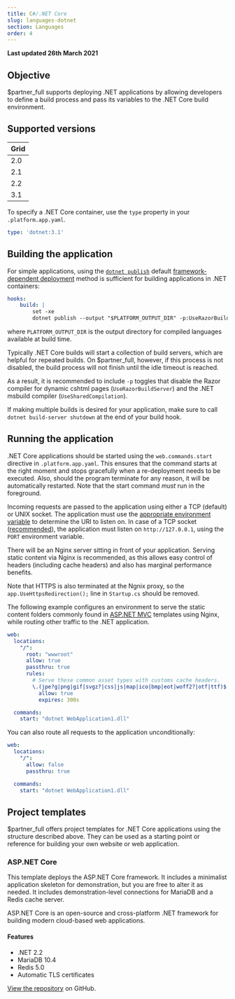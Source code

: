 ```yaml
---
title: C#/.NET Core
slug: languages-dotnet
section: Languages
order: 4
---
```


**Last updated 26th March 2021**


## Objective  

$partner_full supports deploying .NET applications by allowing developers to define a build process and pass its variables to the .NET Core build environment.

## Supported versions

| **Grid** | 
|----------------------------------|  
|  2.0 |  
|  2.1 |  
|  2.2 |  
|  3.1 |  

To specify a .NET Core container, use the `type` property in your `.platform.app.yaml`.


```yaml   
type: 'dotnet:3.1'
```  


## Building the application

For simple applications, using the [`dotnet publish`](https://docs.microsoft.com/en-us/dotnet/core/tools/dotnet-publish?tabs=netcore21) default [framework-dependent deployment](https://docs.microsoft.com/en-us/dotnet/core/deploying/#framework-dependent-deployments-fdd) method is sufficient for building applications in .NET containers:

```yaml
hooks:
    build: |
        set -xe
        dotnet publish --output "$PLATFORM_OUTPUT_DIR" -p:UseRazorBuildServer=false -p:UseSharedCompilation=false
```

where `PLATFORM_OUTPUT_DIR` is the output directory for compiled languages available at build time.

Typically .NET Core builds will start a collection of build servers, which are helpful for repeated builds. On $partner_full, however, if this process is not disabled, the build process will not finish until the idle timeout is reached.

As a result, it is recommended to include `-p` toggles that disable the Razor compiler for dynamic cshtml pages (`UseRazorBuildServer`) and the .NET msbuild compiler (`UseSharedCompilation`).

If making multiple builds is desired for your application, make sure to call `dotnet build-server shutdown` at the end of your build hook.

## Running the application

.NET Core applications should be started using the `web.commands.start` directive in `.platform.app.yaml`. This ensures that the command starts at the right moment and stops gracefully when a re-deployment needs to be executed. Also, should the program terminate for any reason, it will be automatically restarted. Note that the start command _must_ run in the foreground.

Incoming requests are passed to the application using either a TCP (default) or UNIX socket. The application must use the [appropriate environment variable](../configuration-app/web#socket-family) to determine the URI to listen on. In case of a TCP socket ([recommended](https://go.microsoft.com/fwlink/?linkid=874850)), the application must listen on `http://127.0.0.1`, using the `PORT` environment variable.

There will be an Nginx server sitting in front of your application. Serving static content via Nginx is recommended, as this allows easy control of headers (including cache headers) and also has marginal performance benefits.

Note that HTTPS is also terminated at the Ngnix proxy, so the `app.UseHttpsRedirection();` line in `Startup.cs` should be removed. 

The following example configures an environment to serve the static content folders commonly found in [ASP.NET MVC](https://dotnet.microsoft.com/apps/aspnet/mvc) templates using Nginx, while routing other traffic to the .NET application.

```yaml
web:
  locations:
    "/":
      root: "wwwroot"
      allow: true
      passthru: true
      rules:
        # Serve these common asset types with customs cache headers.
        \.(jpe?g|png|gif|svgz?|css|js|map|ico|bmp|eot|woff2?|otf|ttf)$:
          allow: true
          expires: 300s

  commands:
    start: "dotnet WebApplication1.dll"
```

You can also route all requests to the application unconditionally:

```yaml
web:
  locations:
    "/":
      allow: false
      passthru: true

  commands:
    start: "dotnet WebApplication1.dll"
```

## Project templates

$partner_full offers project templates for .NET Core applications using the structure described above.  They can be used as a starting point or reference for building your own website or web application.


### ASP.NET Core  

<p>This template deploys the ASP.NET Core framework. It includes a minimalist application skeleton for demonstration, but you are free to alter it as needed.  It includes demonstration-level connections for MariaDB and a Redis cache server.</p>
<p>ASP.NET Core is an open-source and cross-platform .NET framework for building modern cloud-based web applications.</p>
  
#### Features
- .NET 2.2<br />  
- MariaDB 10.4<br />  
- Redis 5.0<br />  
- Automatic TLS certificates<br />  
 
[View the repository](https://github.com/platformsh-templates/aspnet-core) on GitHub.

